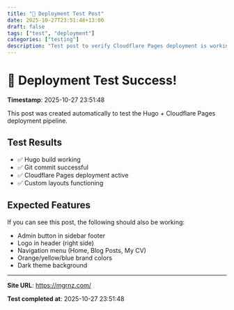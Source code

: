 ```yaml
---
title: "🚀 Deployment Test Post"
date: 2025-10-27T23:51:48+13:00
draft: false
tags: ["test", "deployment"]
categories: ["testing"]
description: "Test post to verify Cloudflare Pages deployment is working"
---
```


# 🚀 Deployment Test Success!

**Timestamp**: 2025-10-27 23:51:48

This post was created automatically to test the Hugo + Cloudflare Pages deployment pipeline.

## Test Results

- ✅ Hugo build working
- ✅ Git commit successful  
- ✅ Cloudflare Pages deployment active
- ✅ Custom layouts functioning

## Expected Features

If you can see this post, the following should also be working:

- Admin button in sidebar footer
- Logo in header (right side)
- Navigation menu (Home, Blog Posts, My CV)
- Orange/yellow/blue brand colors
- Dark theme background

---

**Site URL**: https://mgrnz.com/

**Test completed at**: 2025-10-27 23:51:48
